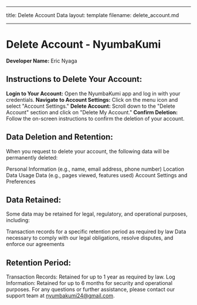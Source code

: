 ___
title: Delete Account Data
layout: template
filename: delete_account.md
___

# Delete Account - NyumbaKumi

**Developer Name:** Eric Nyaga

## Instructions to Delete Your Account:

**Login to Your Account:** Open the NyumbaKumi app and log in with your credentials.
**Navigate to Account Settings:** Click on the menu icon and select "Account Settings."
**Delete Account:** Scroll down to the "Delete Account" section and click on "Delete My Account."
**Confirm Deletion:** Follow the on-screen instructions to confirm the deletion of your account.

## Data Deletion and Retention:

When you request to delete your account, the following data will be permanently deleted:

Personal Information (e.g., name, email address, phone number)
Location Data
Usage Data (e.g., pages viewed, features used)
Account Settings and Preferences

## Data Retained:

Some data may be retained for legal, regulatory, and operational purposes, including:

Transaction records for a specific retention period as required by law
Data necessary to comply with our legal obligations, resolve disputes, and enforce our agreements

## Retention Period:

Transaction Records: Retained for up to 1 year as required by law.
Log Information: Retained for up to 6 months for security and operational purposes.
For any questions or further assistance, please contact our support team at [nyumbakumi24@gmail.com](nyumbakumi24@gmail.com).
